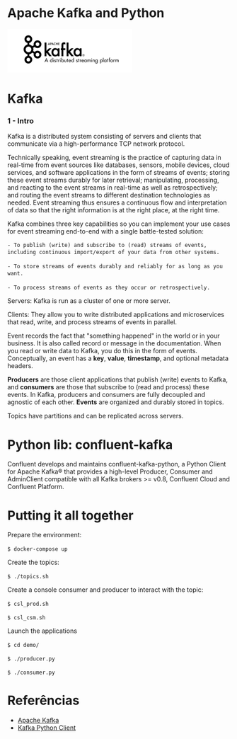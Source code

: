 # Apache Kafka and Python

![](.img/kafka.png)
# Kafka

### 1 - Intro

Kafka is a distributed system consisting of servers and clients that communicate via a high-performance TCP network protocol.

Technically speaking, event streaming is the practice of capturing data in real-time from event sources like databases, sensors, mobile devices, cloud services, and software applications in the form of streams of events; storing these event streams durably for later retrieval; manipulating, processing, and reacting to the event streams in real-time as well as retrospectively; and routing the event streams to different destination technologies as needed. Event streaming thus ensures a continuous flow and interpretation of data so that the right information is at the right place, at the right time. 

 Kafka combines three key capabilities so you can implement your use cases for event streaming end-to-end with a single battle-tested solution:

    - To publish (write) and subscribe to (read) streams of events, including continuous import/export of your data from other systems.

    - To store streams of events durably and reliably for as long as you want.

    - To process streams of events as they occur or retrospectively.

Servers: Kafka is run as a cluster of one or more server.

Clients: They allow you to write distributed applications and microservices that read, write, and process streams of events in parallel.

Event records the fact that "something happened" in the world or in your business. It is also called record or message in the documentation. When you read or write data to Kafka, you do this in the form of events. Conceptually, an event has a **key**, **value**, **timestamp**, and optional metadata headers. 

**Producers** are those client applications that publish (write) events to Kafka, and **consumers** are those that subscribe to (read and process) these events. In Kafka, producers and consumers are fully decoupled and agnostic of each other. **Events** are organized and durably stored in topics.

Topics have partitions and can be replicated across servers.

# Python lib: confluent-kafka

Confluent develops and maintains confluent-kafka-python, a Python Client for Apache Kafka® that provides a high-level Producer, Consumer and AdminClient compatible with all Kafka brokers >= v0.8, Confluent Cloud and Confluent Platform.

# Putting it all together

Prepare the environment:

`$ docker-compose up`

Create the topics:

`$ ./topics.sh`

Create a console consumer and producer to interact with the topic:

`$ csl_prod.sh`

`$ csl_csm.sh`

Launch the applications

`$ cd demo/`

`$ ./producer.py`

`$ ./consumer.py`

# Referências

- [Apache Kafka](https://kafka.apache.org/documentation/)
- [Kafka Python Client](https://docs.confluent.io/clients-confluent-kafka-python/current/index.html)
